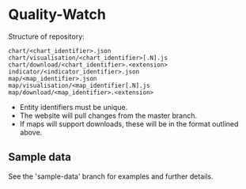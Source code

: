Quality-Watch
=============

Structure of repository:

    chart/<chart_identifier>.json
    chart/visualisation/<chart_identifier>[.N].js
    chart/download/<chart_identifier>.<extension>
    indicator/<indicator_identifier>.json
    map/<map_identifier>.json
    map/visualisation/<map_identifier[.N].js
    map/download/<map_identifier>.<extension>

* Entity identifiers must be unique.
* The website will pull changes from the master branch.
* If maps will support downloads, these will be in the format outlined above.

## Sample data

See the 'sample-data' branch for examples and further details.
